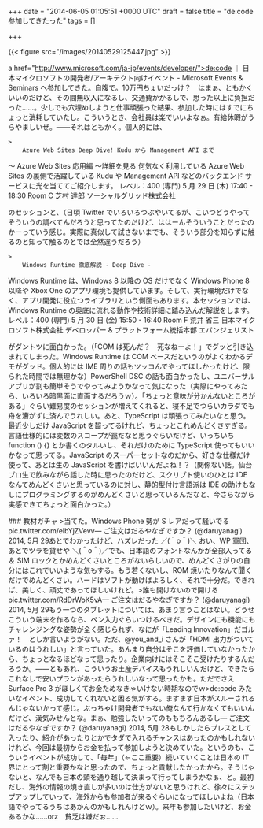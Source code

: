 
+++
date = "2014-06-05 01:05:51 +0000 UTC"
draft = false
title = "de:code 参加してきたった"
tags = []

+++


{{< figure src="/images/20140529125447.jpg"  >}}

a href="http://www.microsoft.com/ja-jp/events/developer/">de:code ｜ 日本マイクロソフトの開発者/アーキテクト向けイベント - Microsoft Events &amp; Seminars</a> へ参加してきた。自腹で。10万円ちょいだっけ？　はまぁ、ともかくいいのだけど、その間無収入になるし、交通費かかるしで、思った以上に負担だった……。少しでも穴埋めしようと仕事頑張った結果、参加した時にはすでにちょっと消耗していたし。こういうとき、会社員は楽でいいよなぁ。有給休暇がうらやましいぜ。――それはともかく。個人的には、

    >
        Azure Web Sites Deep Dive! Kudu から Management API まで 
～ Azure Web Sites 応用編 ～詳細を見る
何気なく利用している Azure Web Sites の裏側で活躍している Kudu や Management API などのバックエンド サービスに光を当ててご紹介します。
レベル：400 (専門)
5 月 29 日 (木) 17:40 - 18:30
Room C
芝村 達郎
ソーシャルグリッド株式会社

    
のセッションと、（日頃 Twitter でいろいろつぶやいてるが、こいつどうやってそういうの調べてんだろうと思ってたのだけど、ははーんそういうことだったのかーっていう感じ。実際に真似して試さないまでも、そういう部分を知らずに触るのと知って触るのとでは全然違うだろう）

    >
        Windows Runtime 徹底解説 - Deep Dive -
Windows Runtime は、Windows 8 以降の OS だけでなく Windows Phone 8 以降や Xbox One のアプリ環境も提供しています。そして、実行環境だけでなく、アプリ開発に役立つライブラリという側面もあります。本セッションでは、Windows Runtime の奥底に流れる動作や技術詳細に踏み込んだ解説をします。
レベル：400 (専門)
5 月 30 日 (金) 15:50 - 16:40
Room F
荒井 省三
日本マイクロソフト株式会社
デベロッパー &amp; プラットフォーム統括本部
エバンジェリスト

    
がダントツに面白かった。（「COM は死んだ？　死なねーよ！」でグッと引き込まれてしまった。Windows Runtime は COM ベースだというのがよくわかるデモがグッド。個人的には IME 周りの話もツッコんでやってほしかったけど、限られた時間では無理かな）PowerShell DSC の話も面白かったし、ユニバーサルアプリが割も簡単そうでやってみようかなって気になった（実際にやってみたら、いろいろ暗黒面に直面するだろうｗ）。「ちょっと意味が分かんないところがある」ぐらい難易度のセッションが増えてくれると、寝不足でつらいカラダでも舟を漕がずに済んでうれしい。あと、TypeScript は頑張ってみたいなと思う。最近少しだけ JavaScript を齧ってるけれど、ちょっとこれめんどくさすぎる。言語仕様的には変数のスコープが罠だなと思うぐらいだけど、いっちいち function () {} とか書くのタルいし、それだけのために TypeScript 使ってもいいかなって思ってる。JavaScript のスーパーセットなのだから、好きな仕様だけ使って、あとは生の JavaScript を書けばいいんだよね！？（関係ない話。仙台プロ生で飲みながら話した時に思ったのだけど、スクリプト使いのひとは IDE なんてめんどくさいと思っているのに対し、静的型付け言語派は IDE の助けもなしにプログラミングするのがめんどくさいと思っているんだなと、今さらながら実感できてちょっと面白かった。）

<div class="section">
    ### 教材ガチャ
    >当てた。Windows Phone 勢が S レアだって騒いでる pic.twitter.com/elbYjZVevv— ご注文はだるやなぎですか？ (@daruyanagi) 2014, 5月 29あとでわかったけど、ハズレだった ／(＾o＾)＼ おい、WP 軍団、あとでツラを貸せや ＼(＾o＾)／でも、日本語のフォントなんかが全部入ってる ＆ SIM ロックとかめんどくさいところがないらしいので、めんどくさがりの自分にはこれでいいような気もする。もう若くないし、ROM 焼いたりなんて聞くだけでめんどくさい。ハードはソフトが動けばよろしく、それで十分だ。できれば、美しく、頑丈であってほしいけれど。>誰も開けないので開ける pic.twitter.com/RdDrWoK5vA— ご注文はだるやなぎですか？ (@daruyanagi) 2014, 5月 29もう一つのタブレットについては、あまり言うことはない。どうせこういう端末を作るなら、ペン入力ぐらいつけるべきだ。デザインにも機能にもチャレンジングな姿勢が全く感じられず、なにが「Leading Innovation」だゴルァ！　としか言いようがない。ただ、@you_and_i さんが「HDMI 出力がついているのはうれしい」と言っていた。あんまり自分はそこを評価していなかったから、ちょっとなるほどなって思ったり。企業向けにはそこそこ受けたりするんだろうか。――ともあれ、こういうお土産デバイスもうれしいんだけど、できたらこれなしで安いプランがあったらうれしいなって思ったかも。ただでさえ Surface Pro 3 がほしくてお金ためなきゃいけない時期なのでｗ>de:code みたいなイベント、成功してくれないと困る気がする。ますます日本がスルーされるんじゃないかって感じ。ぶっちゃけ開発者でもない俺なんて行かなくてもいいんだけど、漢気みせんとな。まぁ、勉強したいってのももちろんあるし— ご注文はだるやなぎですか？ (@daruyanagi) 2014, 5月 28もしかしたらプレスとして入ったり、紹介があったりとかでタダで入れるチャンスはあったのかもしれないけれど、今回は最初からお金を払って参加しようと決めていた。というのも、こういうイベントが成功して、「毎年」（←ここ重要）続いていくことは日本の IT 界にとって割と重要かなと思ったので、ちょっと貢献したかったから。そうじゃないと、なんでも日本の頭を通り越して決まって行ってしまうかなぁ、と。最初だし、海外の情報の焼き直しが多いのは仕方がないと思うけれど、徐々にステップアップしていって、海外からも参加者が来るぐらいになってほしいよね（日本語でやってるうちはあかんのかもしれんけどｗ）。来年も参加したいけど、お金あるかな……orz　貧乏は嫌だぉ……

</div>

